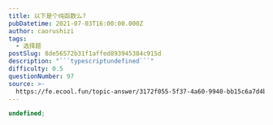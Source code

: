 ```yaml
---
title: 以下是个纯函数么?
pubDatetime: 2021-07-03T16:00:00.000Z
author: caorushizi
tags:
  - 选择题
postSlug: 8de56572b31f1affed893945384c915d
description: "```typescriptundefined```"
difficulty: 0.5
questionNumber: 97
source: >-
  https://fe.ecool.fun/topic-answer/3172f055-5f37-4a60-9940-bb15c6a7d4b6?orderBy=updateTime&order=desc&tagId=32
---
```


```typescript
undefined;
```
